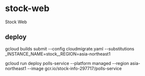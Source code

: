 # stock-web
Stock Web

## deploy
gcloud builds submit --config cloudmigrate.yaml --substitutions _INSTANCE_NAME=stock,_REGION=asia-northeast1

gcloud run deploy polls-service --platform managed --region asia-northeast1 --image gcr.io/stock-info-297717/polls-service
